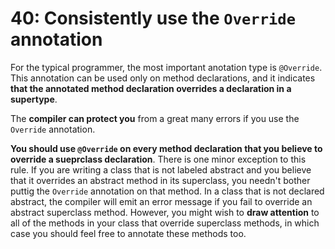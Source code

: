 # 40: Consistently use the `Override` annotation

For the typical programmer, the most important anotation type is `@Override`. This annotation can be used only on method declarations, and it indicates **that the annotated method declaration overrides a declaration in a supertype**.

The **compiler can protect you** from a great many errors if you use the `Override` annotation.

**You should use `@Override` on every method declaration that you believe to override a sueprclass declaration**. There is one minor exception to this rule. If you are writing a class that is not labeled abstract and you believe that it overrides an abstract method in its superclass, you needn't bother puttig the `Override` annotation on that method. In a class that is not declared abstract, the compiler will emit an error message if you fail to override an abstract superclass method. However, you might wish to **draw attention** to all of the methods in your class that override superclass methods, in which case you should feel free to annotate these methods too.
